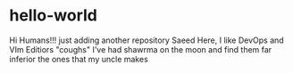 # hello-world
Hi Humans!!!
just adding another repository
Saeed Here, I like DevOps and VIm Editiors "coughs"
I've had shawrma on the moon and find them far inferior the ones that my uncle makes
